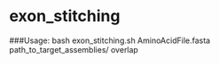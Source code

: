 # exon_stitching


###Usage: bash exon_stitching.sh AminoAcidFile.fasta  path_to_target_assemblies/  overlap







